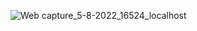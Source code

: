 ![Web capture_5-8-2022_16524_localhost](https://user-images.githubusercontent.com/98588349/183091848-5359fa1b-942e-4300-9692-2774f25eb847.jpeg)
